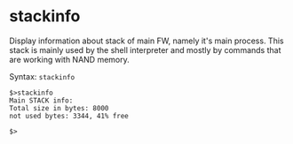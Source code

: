 # stackinfo

Display information about stack of main FW, namely it's main process. This stack is mainly used by the shell interpreter and mostly by commands that are working with NAND memory. 

Syntax: `stackinfo`

```
$>stackinfo
Main STACK info:
Total size in bytes: 8000
not used bytes: 3344, 41% free

$>
```